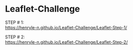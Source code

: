 # Leaflet-Challenge

STEP # 1:  
https://henryle-n.github.io/Leaflet-Challenge/Leaflet-Step-1/  

STEP # 2:  
https://henryle-n.github.io/Leaflet-Challenge/Leaflet-Step-2/  
